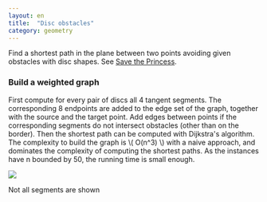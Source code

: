 ```yaml
---
layout: en
title:  "Disc obstacles"
category: geometry
---
```


Find a shortest path in the plane between two points avoiding given obstacles with disc shapes.  See [Save the Princess](https://uva.onlinejudge.org/index.php?option=com_onlinejudge&Itemid=8&page=show_problem&problem=3072).

### Build a weighted graph

First compute for every pair of discs all 4 tangent segments.  The corresponding 8 endpoints are added to the edge set of the graph, together with the source and the target point.  Add edges between points if the corresponding segments do not intersect obstacles (other than on the border).  Then the shortest path can be computed with Dijkstra's algorithm.  The complexity to build the graph is \\( O(n^3) \\) with a naive approach, and dominates the complexity of computing the shortest paths.  As the instances have n bounded by 50, the running time is small enough.

![](/~durrc/tryalgo/images/disc-obstacles.png)

Not all segments are shown
